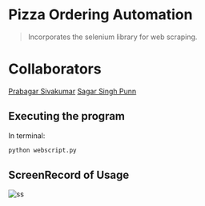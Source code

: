 # Pizza Ordering Automation
> Incorporates the selenium library for web scraping.

# Collaborators
[Prabagar Sivakumar](https://github.com/prabagar02)
[Sagar Singh Punn](https://github.com/singh13sagar)

## Executing the program
In terminal:
```sh
python webscript.py
```
## ScreenRecord of Usage
![ss](https://user-images.githubusercontent.com/34658946/48452463-36bbb680-e77d-11e8-893a-d90c99f1baa3.gif)

